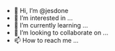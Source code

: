 - 👋 Hi, I’m @jesdone
- 👀 I’m interested in ...
- 🌱 I’m currently learning ...
- 💞️ I’m looking to collaborate on ...
- 📫 How to reach me ...

<!---
jesdone/jesdone is a ✨ special ✨ repository because its `README.md` (this file) appears on your GitHub profile.
You can click the Preview link to take a look at your changes.
--->
